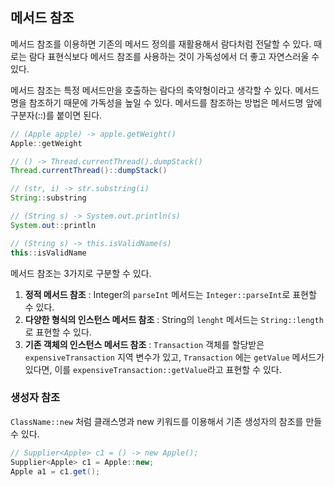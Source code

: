 ## 메서드 참조

메서드 참조를 이용하면 기존의 메서드 정의를 재활용해서 람다처럼 전달할 수 있다. 때로는 람다 표현식보다 메서드 참조를 사용하는 것이 가독성에서 더 좋고 자연스러울 수 있다.

메서드 참조는 특정 메서드만을 호출하는 람다의 축약형이라고 생각할 수 있다. 메서드 명을 참조하기 때문에 가독성을 높일 수 있다. 메서드를 참조하는 방법은 메서드명 앞에 구분자(::)를 붙이면 된다.

```Java
// (Apple apple) -> apple.getWeight()
Apple::getWeight

// () -> Thread.currentThread().dumpStack()
Thread.currentThread()::dumpStack()

// (str, i) -> str.substring(i)
String::substring

// (String s) -> System.out.println(s)
System.out::println

// (String s) -> this.isValidName(s)
this::isValidName
```

메서드 참조는 3가지로 구분할 수 있다.

1. **정적 메서드 참조** : Integer의 `parseInt` 메서드는 `Integer::parseInt`로 표현할 수 있다.
2. **다양한 형식의 인스턴스 메서드 참조** : String의 `lenght` 메서드는 `String::length`로 표현할 수 있다.
3. **기존 객체의 인스턴스 메서드 참조** : `Transaction` 객체를 할당받은 `expensiveTransaction` 지역 변수가 있고, `Transaction` 에는 `getValue` 메서드가 있다면, 이를 `expensiveTransaction::getValue`라고 표현할 수 있다.

### 생성자 참조

`ClassName::new` 처럼 클래스명과 new 키워드를 이용해서 기존 생성자의 참조를 만들 수 있다.

```Java
// Supplier<Apple> c1 = () -> new Apple();
Supplier<Apple> c1 = Apple::new;
Apple a1 = c1.get();
```
